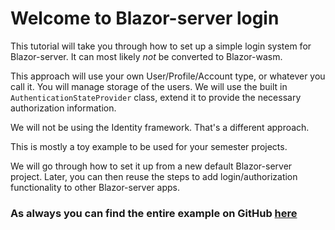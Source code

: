 # Welcome to Blazor-server login
This tutorial will take you through how to set up a simple login system for Blazor-server. It can most likely _not_ be converted to Blazor-wasm.

This approach will use your own User/Profile/Account type, or whatever you call it. You will manage storage of the users.
We will use the built in `AuthenticationStateProvider` class, extend it to provide the necessary authorization information.

We will not be using the Identity framework. That's a different approach.

This is mostly a toy example to be used for your semester projects.

We will go through how to set it up from a new default Blazor-server project. Later, you can then reuse the steps to add login/authorization functionality to other Blazor-server apps.

### As always you can find the entire example on GitHub [here](https://github.com/TroelsMortensen/BlazorLogin)